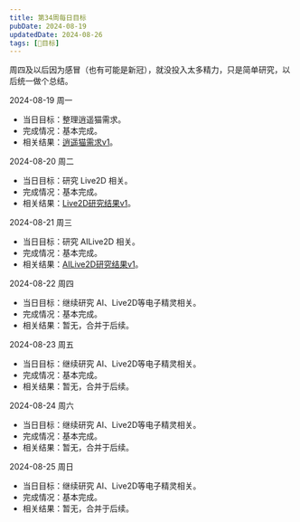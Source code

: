 ```yaml
---
title: 第34周每日目标
pubDate: 2024-08-19
updatedDate: 2024-08-26
tags: [📆目标]
---
```


周四及以后因为感冒（也有可能是新冠），就没投入太多精力，只是简单研究，以后统一做个总结。

2024-08-19 周一

- 当日目标：整理逍遥猫需求。
- 完成情况：基本完成。
- 相关结果：[逍遥猫需求v1](/lab/20240819b-xycat-req-v1)。

2024-08-20 周二

- 当日目标：研究 Live2D 相关。
- 完成情况：基本完成。
- 相关结果：[Live2D研究结果v1](/lab/20240820b-live2d-research-v1)。

2024-08-21 周三

- 当日目标：研究 AILive2D 相关。
- 完成情况：基本完成。
- 相关结果：[AILive2D研究结果v1](/lab/20240821c-ai-live2d-research-v1)。

2024-08-22 周四

- 当日目标：继续研究 AI、Live2D等电子精灵相关。
- 完成情况：基本完成。
- 相关结果：暂无，合并于后续。

2024-08-23 周五

- 当日目标：继续研究 AI、Live2D等电子精灵相关。
- 完成情况：基本完成。
- 相关结果：暂无，合并于后续。

2024-08-24 周六

- 当日目标：继续研究 AI、Live2D等电子精灵相关。
- 完成情况：基本完成。
- 相关结果：暂无，合并于后续。

2024-08-25 周日

- 当日目标：继续研究 AI、Live2D等电子精灵相关。
- 完成情况：基本完成。
- 相关结果：暂无，合并于后续。
